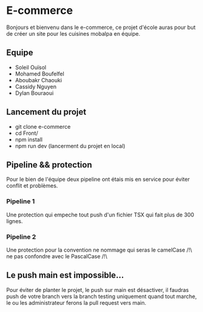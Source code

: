 
# E-commerce

Bonjours et bienvenu dans le e-commerce, ce projet d'école auras pour but de créer un site pour les cuisines mobalpa en équipe.

## Equipe
* Soleil Ouïsol
* Mohamed Boufelfel
* Aboubakr Chaouki
* Cassidy Nguyen
* Dylan Bouraoui

## Lancement du projet
* git clone <URL> e-commerce
* cd Front/
* npm install
* npm run dev (lancerment du projet en local)

## Pipeline &&  protection

Pour le bien de l'équipe deux pipeline ont étais mis en service pour éviter conflit et problèmes.

###  Pipeline 1
Une protection qui empeche tout push d'un fichier TSX qui fait plus de 300 lignes.

### Pipeline 2
Une protection pour la convention ne nommage qui seras le camelCase  /!\ ne pas confondre avec le PascalCase /!\ 

## Le push main est impossible...
Pour éviter de planter le projet, le push sur main est désactiver, il faudras push de votre branch vers la branch testing uniquement quand tout marche, le ou les administrateur ferons la pull request vers main.



